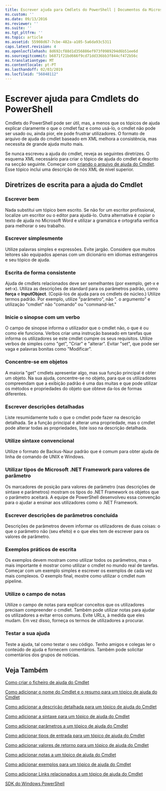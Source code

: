 ```yaml
---
title: Escrever ajuda para Cmdlets do PowerShell | Documentos da Microsoft
ms.custom: ''
ms.date: 09/13/2016
ms.reviewer: ''
ms.suite: ''
ms.tgt_pltfrm: ''
ms.topic: article
ms.assetid: 55908d67-7cbe-482a-a105-5a6da93c5311
caps.latest.revision: 4
ms.openlocfilehash: 8d692cf88d1d356886ef973f0989294d6b51ee6d
ms.sourcegitcommit: b6871f21bd666f9cd71dd336bb3f844cf472b56c
ms.translationtype: MT
ms.contentlocale: pt-PT
ms.lasthandoff: 02/03/2019
ms.locfileid: "56848112"
---
```

# <a name="writing-help-for-powershell-cmdlets"></a>Escrever ajuda para Cmdlets do PowerShell

Cmdlets do PowerShell pode ser útil, mas, a menos que os tópicos de ajuda explicar claramente o que o cmdlet faz e como usá-lo, o cmdlet não pode ser usado ou, ainda pior, ele pode frustrar utilizadores.
O formato de arquivo de ajuda do cmdlet baseado em XML melhora a consistência, mas necessita de grande ajuda muito mais.

Se nunca escreveu a ajuda do cmdlet, reveja as seguintes diretrizes.
O esquema XML necessário para criar o tópico de ajuda do cmdlet é descrito na secção seguinte.
Começar com [criando o arquivo de ajuda do Cmdlet](./how-to-create-the-cmdlet-help-file.md).
Esse tópico inclui uma descrição de nós XML de nível superior.

## <a name="writing-guidelines-for-cmdlet-help"></a>Diretrizes de escrita para a ajuda do Cmdlet

### <a name="write-well"></a>Escrever bem
Nada substitui um tópico bem escrito.
Se não for um escritor profissional, localize um escritor ou o editor para ajudá-lo.
Outra alternativa é copiar o texto de ajuda no Microsoft Word e utilizar a gramática e ortografia verifica para melhorar o seu trabalho.

### <a name="write-simply"></a>Escrever simplesmente
Utilize palavras simples e expressões.
Evite jargão.
Considere que muitos leitores são equipados apenas com um dicionário em idiomas estrangeiros e seu tópico de ajuda.

### <a name="write-consistently"></a>Escrita de forma consistente
Ajuda de cmdlets relacionados deve ser semelhantes (por exemplo, get-x e set-x).
Utiliza as descrições de standard para os parâmetros padrão, como **força** e **InputObject**.
(Copiá-los de ajuda para os cmdlets de núcleo.) Utilize termos padrão.
Por exemplo, utilize "parâmetro", não ". o argumento" e utilização "cmdlet" não "comando" ou "command-let."

### <a name="start-the-synopsis-with-a-verb"></a>Inicie o sinopse com um verbo
O campo de sinopse informa o utilizador que o cmdlet não, o que é ou como ele funciona.
Verbos criar uma instrução baseado em tarefas que informa os utilizadores se este cmdlet cumpre os seus requisitos.
Utilize verbos de simples como "get", "Criar" e "alterar".
Evitar "set", que pode ser vaga e palavras bonitas como "Modificar".

### <a name="focus-on-objects"></a>Concentre-se em objetos
A maioria "get" cmdlets apresentar algo, mas sua função principal é obter um objeto.
Na sua ajuda, concentre-se no objeto, para que os utilizadores compreendam que a exibição padrão é uma das muitas e que pode utilizar os métodos e propriedades do objeto que obteve da-los de formas diferentes.

### <a name="write-detailed-descriptions"></a>Escrever descrições detalhadas
Liste resumidamente tudo o que o cmdlet pode fazer na descrição detalhada.
Se a função principal é alterar uma propriedade, mas o cmdlet pode alterar todas as propriedades, liste isso na descrição detalhada.

### <a name="use-conventional-syntax"></a>Utilize sintaxe convencional
Utilize o formato de Backus-Naur padrão que é comum para obter ajuda de linha de comando de UNIX e Windows.

### <a name="use-microsoft-net-framework-types-for-parameter-values"></a>Utilizar tipos de Microsoft .NET Framework para valores de parâmetro
Os marcadores de posição para valores de parâmetro (nas descrições de sintaxe e parâmetros) mostram os tipos do .NET Framework os objetos que o parâmetro aceitará.
A equipe de PowerShell desenvolveu essa convenção para o ajudar a ensinar aos utilizadores como o .NET Framework.

### <a name="write-complete-parameter-descriptions"></a>Escrever descrições de parâmetros concluída
Descrições de parâmetros devem informar os utilizadores de duas coisas: o que o parâmetro não (seu efeito) e o que eles tem de escrever para os valores de parâmetro.

### <a name="write-practical-examples"></a>Exemplos práticos de escrita
Os exemplos devem mostram como utilizar todos os parâmetros, mas o mais importante é mostrar como utilizar o cmdlet no mundo real de tarefas.
Começar com um exemplo simples e escrever os exemplos de cada vez mais complexos.
O exemplo final, mostre como utilizar o cmdlet num pipeline.

### <a name="use-the-notes-field"></a>Utilize o campo de notas
Utilize o campo de notas para explicar conceitos que os utilizadores precisam compreender o cmdlet.
Também pode utilizar notas para ajudar os utilizadores a evitar erros comuns.
Evite URLs, à medida que eles mudam.
Em vez disso, forneça os termos de utilizadores a procurar.

### <a name="test-your-help"></a>Testar a sua ajuda
Teste a ajuda, tal como testar o seu código.
Tenho amigos e colegas ler o conteúdo de ajuda e fornecem comentários.
Também pode solicitar comentários dos grupos de notícias.

## <a name="see-also"></a>Veja Também

 [Como criar o ficheiro de ajuda do Cmdlet](./how-to-create-the-cmdlet-help-file.md)

 [Como adicionar o nome do Cmdlet e o resumo para um tópico de ajuda do Cmdlet](./how-to-add-the-cmdlet-name-and-synopsis-to-a-cmdlet-help-topic.md)

 [Como adicionar a descrição detalhada para um tópico de ajuda do Cmdlet](./how-to-add-a-cmdlet-description.md)

 [Como adicionar a sintaxe para um tópico de ajuda do Cmdlet](./how-to-add-syntax-to-a-cmdlet-help-topic.md)

 [Como adicionar parâmetros a um tópico de ajuda do Cmdlet](./how-to-add-parameter-information.md)

 [Como adicionar tipos de entrada para um tópico de ajuda do Cmdlet](./how-to-add-input-types-to-a-cmdlet-help-topic.md)

 [Como adicionar valores de retorno para um tópico de ajuda do Cmdlet](./how-to-add-return-values-to-a-cmdlet-help-topic.md)

 [Como adicionar notas a um tópico de ajuda do Cmdlet](./how-to-add-notes-to-a-cmdlet-help-topic.md)

 [Como adicionar exemplos para um tópico de ajuda do Cmdlet](./how-to-add-examples-to-a-cmdlet-help-topic.md)

 [Como adicionar Links relacionados a um tópico de ajuda do Cmdlet](./how-to-add-related-links-to-a-cmdlet-help-topic.md)

 [SDK do Windows PowerShell](../windows-powershell-reference.md)